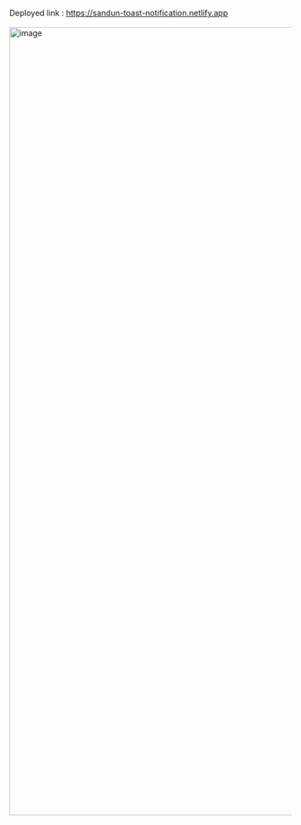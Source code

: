 Deployed link : https://sandun-toast-notification.netlify.app
<br/>
<br/>
<img width="1408" alt="image" src="https://github.com/Sandunjayasekar/Toast-notification/assets/73893725/ca747063-b036-480b-9172-ab8fc7b1e042">
